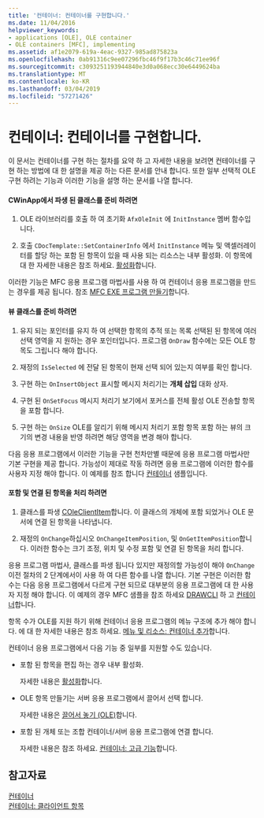 ```yaml
---
title: '컨테이너: 컨테이너를 구현합니다.'
ms.date: 11/04/2016
helpviewer_keywords:
- applications [OLE], OLE container
- OLE containers [MFC], implementing
ms.assetid: af1e2079-619a-4eac-9327-985ad875823a
ms.openlocfilehash: 0ab91316c9ee07296fbc46f9f17b3c46c71ee96f
ms.sourcegitcommit: c3093251193944840e3d0a068ecc30e6449624ba
ms.translationtype: MT
ms.contentlocale: ko-KR
ms.lasthandoff: 03/04/2019
ms.locfileid: "57271426"
---
```

# <a name="containers-implementing-a-container"></a>컨테이너: 컨테이너를 구현합니다.

이 문서는 컨테이너를 구현 하는 절차를 요약 하 고 자세한 내용을 보려면 컨테이너를 구현 하는 방법에 대 한 설명을 제공 하는 다른 문서를 안내 합니다. 또한 일부 선택적 OLE 구현 하려는 기능과 이러한 기능을 설명 하는 문서를 나열 합니다.

#### <a name="to-prepare-your-cwinapp-derived-class"></a>CWinApp에서 파생 된 클래스를 준비 하려면

1. OLE 라이브러리를 호출 하 여 초기화 `AfxOleInit` 에 `InitInstance` 멤버 함수입니다.

1. 호출 `CDocTemplate::SetContainerInfo` 에서 `InitInstance` 메뉴 및 액셀러레이터를 할당 하는 포함 된 항목이 있을 때 사용 되는 리소스는 내부 활성화. 이 항목에 대 한 자세한 내용은 참조 하세요. [활성화](../mfc/activation-cpp.md)합니다.

이러한 기능은 MFC 응용 프로그램 마법사를 사용 하 여 컨테이너 응용 프로그램을 만드는 경우를 제공 됩니다. 참조 [MFC EXE 프로그램 만들기](../mfc/reference/mfc-application-wizard.md)합니다.

#### <a name="to-prepare-your-view-class"></a>뷰 클래스를 준비 하려면

1. 유지 되는 포인터를 유지 하 여 선택한 항목의 추적 또는 목록 선택된 된 항목에 여러 선택 영역을 지 원하는 경우 포인터입니다. 프로그램 `OnDraw` 함수에는 모든 OLE 항목도 그립니다 해야 합니다.

1. 재정의 `IsSelected` 에 전달 된 항목이 현재 선택 되어 있는지 여부를 확인 합니다.

1. 구현 하는 `OnInsertObject` 표시할 메시지 처리기는 **개체 삽입** 대화 상자.

1. 구현 된 `OnSetFocus` 메시지 처리기 보기에서 포커스를 전체 활성 OLE 전송할 항목을 포함 합니다.

1. 구현 하는 `OnSize` OLE를 알리기 위해 메시지 처리기 포함 항목 포함 하는 뷰의 크기의 변경 내용을 반영 하려면 해당 영역을 변경 해야 합니다.

다음 응용 프로그램에서 이러한 기능을 구현 천차만별 때문에 응용 프로그램 마법사만 기본 구현을 제공 합니다. 가능성이 제대로 작동 하려면 응용 프로그램에 이러한 함수를 사용자 지정 해야 합니다. 이 예제를 참조 합니다 [컨테이너](../visual-cpp-samples.md) 샘플입니다.

#### <a name="to-handle-embedded-and-linked-items"></a>포함 및 연결 된 항목을 처리 하려면

1. 클래스를 파생 [COleClientItem](../mfc/reference/coleclientitem-class.md)합니다. 이 클래스의 개체에 포함 되었거나 OLE 문서에 연결 된 항목을 나타냅니다.

1. 재정의 `OnChange`하십시오 `OnChangeItemPosition`, 및 `OnGetItemPosition`합니다. 이러한 함수는 크기 조정, 위치 및 수정 포함 및 연결 된 항목을 처리 합니다.

응용 프로그램 마법사, 클래스를 파생 됩니다 있지만 재정의할 가능성이 해야 `OnChange` 이전 절차의 2 단계에서이 사용 하 여 다른 함수를 나열 합니다. 기본 구현은 이러한 함수는 다음 응용 프로그램에서 다르게 구현 되므로 대부분의 응용 프로그램에 대 한 사용자 지정 해야 합니다. 이 예제의 경우 MFC 샘플을 참조 하세요 [DRAWCLI](../visual-cpp-samples.md) 하 고 [컨테이너](../visual-cpp-samples.md)합니다.

항목 수가 OLE를 지원 하기 위해 컨테이너 응용 프로그램의 메뉴 구조에 추가 해야 합니다. 에 대 한 자세한 내용은 참조 하세요. [메뉴 및 리소스: 컨테이너 추가](../mfc/menus-and-resources-container-additions.md)합니다.

컨테이너 응용 프로그램에서 다음 기능 중 일부를 지원할 수도 있습니다.

- 포함 된 항목을 편집 하는 경우 내부 활성화.

   자세한 내용은 [활성화](../mfc/activation-cpp.md)합니다.

- OLE 항목 만들기는 서버 응용 프로그램에서 끌어서 선택 합니다.

   자세한 내용은 [끌어서 놓기 (OLE)](../mfc/drag-and-drop-ole.md)합니다.

- 포함 된 개체 또는 조합 컨테이너/서버 응용 프로그램에 연결 합니다.

   자세한 내용은 참조 하세요. [컨테이너: 고급 기능](../mfc/containers-advanced-features.md)합니다.

## <a name="see-also"></a>참고자료

[컨테이너](../mfc/containers.md)<br/>
[컨테이너: 클라이언트 항목](../mfc/containers-client-items.md)

